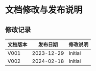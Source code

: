 # 文档修改与发布说明

## 修改记录

| 文档版本 | 发布日期 | 修改说明 |
| --- | --- | --- |
| V001 | 2023-12-29 | Initial |
| V002 | 2024-02-18 | Initial |